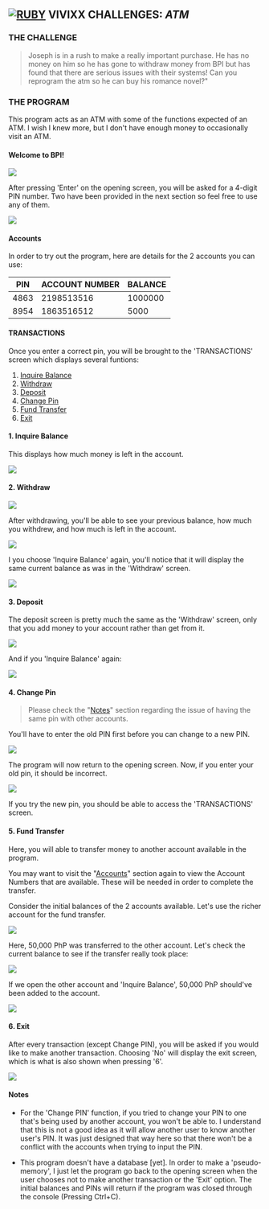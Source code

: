 ## **[![RUBY](https://user-images.githubusercontent.com/29721601/30624638-2d170a16-9df1-11e7-8c3a-b0753abdd5cd.png "Ruby")](https://www.ruby-lang.org/en/) VIVIXX CHALLENGES:** **_ATM_**

### THE CHALLENGE  
> Joseph is in a rush to make a really important purchase. He has no money on him so he has gone to withdraw money from BPI but has found that there are serious issues with their systems! Can you reprogram the atm so he can buy his romance novel?"

### THE PROGRAM
This program acts as an ATM with some of the functions expected of an ATM. I wish I knew more, but I don't have enough money to occasionally visit an ATM.

#### Welcome to BPI!

![](https://user-images.githubusercontent.com/29721601/30681823-b9bdc4a8-9ed9-11e7-9b2e-e351981823f7.png)

After pressing 'Enter' on the opening screen, you will be asked for a 4-digit PIN number. Two have been provided in the next section so feel free to use any of them.

![](https://user-images.githubusercontent.com/29721601/30681824-b9be157a-9ed9-11e7-88fb-e46742c73ebb.png)

#### Accounts
In order to try out the program, here are details for the 2 accounts you can use:

| PIN | ACCOUNT NUMBER | BALANCE |
| - | - | - |
| 4863 | 2198513516 | 1000000 |
| 8954 | 1863516512 | 5000 |

#### TRANSACTIONS
Once you enter a correct pin, you will be brought to the 'TRANSACTIONS' screen which displays several funtions:
1. [Inquire Balance](#1-inquire-balance)
2. [Withdraw](#2-withdraw)
3. [Deposit](#3-deposit)
4. [Change Pin](#4-change-pin)
5. [Fund Transfer](#5-fund-transfer)
6. [Exit](#6-exit)

#### 1. Inquire Balance
This displays how much money is left in the account.

![](https://user-images.githubusercontent.com/29721601/30681832-bb9b67d0-9ed9-11e7-9570-f59a1d046ca5.png)

#### 2. Withdraw

![](https://user-images.githubusercontent.com/29721601/30681830-bb8f5dc8-9ed9-11e7-9a69-f75329151498.png)

After withdrawing, you'll be able to see your previous balance, how much you withdrew, and how much is left in the account.

![](https://user-images.githubusercontent.com/29721601/30681831-bb918990-9ed9-11e7-96ca-5edcaa0f133d.png)

I you choose 'Inquire Balance' again, you'll notice that it will display the same current balance as was in the 'Withdraw' screen.

![](https://user-images.githubusercontent.com/29721601/30681829-bb8f1db8-9ed9-11e7-9bf7-11e435e51713.png)

#### 3. Deposit
The deposit screen is pretty much the same as the 'Withdraw' screen, only that you add money to your account rather than get from it.

![](https://user-images.githubusercontent.com/29721601/30681828-bb8ee9f6-9ed9-11e7-901d-47e86c908e14.png)

And if you 'Inquire Balance' again:

![](https://user-images.githubusercontent.com/29721601/30681833-bba903d6-9ed9-11e7-82fe-af8338b5f64d.png)

#### 4. Change Pin  

> Please check the "[Notes](#notes)" section regarding the issue of having the same pin with other accounts.

You'll have to enter the old PIN first before you can change to a new PIN.

![](https://user-images.githubusercontent.com/29721601/30681837-be732538-9ed9-11e7-9f45-58a51ca4b857.png)

The program will now return to the opening screen. Now, if you enter your old pin, it should be incorrect.

![](https://user-images.githubusercontent.com/29721601/30681836-be71fa64-9ed9-11e7-821f-0674f4ffa97e.png)

If you try the new pin, you should be able to access the 'TRANSACTIONS' screen.

#### 5. Fund Transfer
Here, you will able to transfer money to another account available in the program.

You may want to visit the "[Accounts](#accounts)" section again to view the Account Numbers that are available. These will be needed in order to complete the transfer.

Consider the initial balances of the 2 accounts available. Let's use the richer account for the fund transfer.

![](https://user-images.githubusercontent.com/29721601/30681840-be74e4e0-9ed9-11e7-9856-7c606dda2fd4.png)

Here, 50,000 PhP was transferred to the other account. Let's check the current balance to see if the transfer really took place:

![](https://user-images.githubusercontent.com/29721601/30681838-be739c34-9ed9-11e7-948b-cba6c3aab13b.png)

If we open the other account and 'Inquire Balance', 50,000 PhP should've been added to the account.

![](https://user-images.githubusercontent.com/29721601/30681839-be742852-9ed9-11e7-8454-3dafa0b3abe5.png)

#### 6. Exit
After every transaction (except Change PIN), you will be asked if you would like to make another transaction. Choosing 'No' will display the exit screen, which is what is also shown when pressing '6'.

![](https://user-images.githubusercontent.com/29721601/30681843-c0e986ae-9ed9-11e7-9ad8-5cb5b918ecbd.png)

#### Notes
- For the 'Change PIN' function, if you tried to change your PIN to one that's being used by another account, you won't be able to. I understand that this is not a good idea as it will allow another user to know another user's PIN. It was just designed that way here so that there won't be a conflict with the accounts when trying to input the PIN.

- This program doesn't have a database [yet]. In order to make a 'pseudo-memory', I just let the program go back to the opening screen when the user chooses not to make another transaction or the 'Exit' option. The initial balances and PINs will return if the program was closed through the console (Pressing Ctrl+C).
